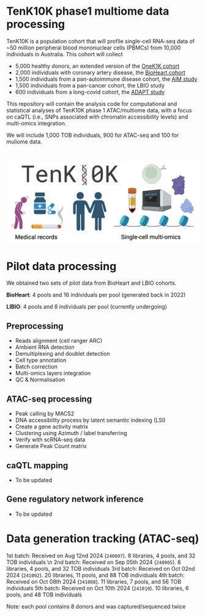 # TenK10K phase1 multiome data processing

TenK10K is a population cohort that will profile single-cell RNA-seq data of ~50 million peripheral blood mononuclear cells (PBMCs) from 10,000 individuals in Australia. This cohort will collect
- 5,000 healthy donors, an extended version of the [OneK1K cohort](https://www.science.org/doi/10.1126/science.abf3041)
- 2,000 individuals with coronary artery disease, the [BioHeart cohort](https://www.heartresearch.com.au/research/bioheart/)
- 1,500 individuals from a pan-autoimmune disease cohort, the [AIM study](https://www.mrc.unsw.edu.au/australian-inflammatory-bowel-disease-microbiome-study)
- 1,500 individuals from a pan-cancer cohort, the LBIO study
- 600 individuals from a long-covid cohort, the [ADAPT study](https://www.svhs.org.au/research-education/participating-in-research-trials/adapt-study)

<!-- potentially also from [HOPE Research Program](https://www.garvan.org.au/research/collaboration/hope-research) -->
This repository will contain the analysis code for computational and statistical analyses of TenK10K phase 1 ATAC/multiome data, with a focus on caQTL (i.e., SNPs associated with chromatin accessibility levels) and multi-omics integration.

We will include 1,000 TOB individuals, 900 for ATAC-seq and 100 for muliome data.

<br>

![Tenk10K](https://github.com/powellgenomicslab/tenk10k_phase1_multiome/blob/main/Figures/TenK10K_icon_poster.png)

# Pilot data processing

We obtained two sets of pilot data from BioHeart and LBIO cohorts.

**BioHeart**: 4 pools and 16 individuals per pool (generated back in 2022)

**LIBIO**: 4 pools and 8 individuals per pool (currently undergoing)

## Preprocessing

- Reads alignment (cell ranger ARC)
- Ambient RNA detection
- Demultiplexing and doublet detection
- Cell type annotation
- Batch correction
- Multi-omics layers integration
- QC & Normalisation

## ATAC-seq processing

- Peak calling by MACS2
- DNA accessibility process by latent semantic indexing (LSI)
- Create a gene activity matrix
- Clustering using Azimuth / label transferring
- Verify with scRNA-seq data
- Generate Peak Count matrix

## caQTL mapping

- To be updated

## Gene regulatory network inference

- To be updated

# Data generation tracking (ATAC-seq)
1st batch: Received on Aug 12nd 2024 (`240807`). 8 libraries, 4 pools, and 32 TOB individuals \n
2nd batch: Received on Sep 05th 2024 (`240905`). 8 libraries, 4 pools, and 32 TOB individuals
3rd batch: Received on Oct 02nd 2024 (`241002`). 20 libraries, 11 pools, and 88 TOB individuals
4th batch: Received on Oct 08th 2024 (`241008`). 11 libraries, 7 pools, and 56 TOB individuals
5th batch: Received on Oct 10th 2024 (`241010`). 10 libraries, 6 pools, and 48 TOB individuals

Note: each pool contains 8 donors and was captured/sequenced twice






